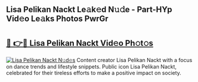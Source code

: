 ## Lisa Pelikan Nackt Le𝚊k𝚎d N𝚞𝚍e - Part-HYp Vid𝚎o Le𝚊ks Photos PwrGr

# <h2><a href="http://fb72raz.evod.top/?m=Lisa+Pelikan+Nackt">🔗 👉🔴 Lisa Pelikan Nackt Vid𝚎o Ph𝚘t𝚘s</a></h2>

[![Lisa Pelikan Nackt N𝚞d𝚎s](https://i.imgur.com/8V9OHl7.gif)](http://fb72raz.evod.top/?m=Lisa+Pelikan+Nackt)
Content creator Lisa Pelikan Nackt with a focus on dance trends and lifestyle snippets. Public icon Lisa Pelikan Nackt, celebrated for their tireless efforts to make a positive impact on society. 
